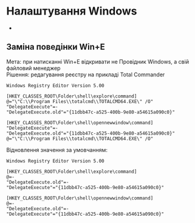 # Налаштування Windows
* 
## Заміна поведінки Win+E
Мета: при натисканні Win+E відкривати не Провідник Windows, а свій файловий менеджер  
Рішення: редагування реєстру на прикладі Total Commander  
```reg
Windows Registry Editor Version 5.00

[HKEY_CLASSES_ROOT\Folder\shell\explore\command]
@="\"C:\\Program Files\\totalcmd\\TOTALCMD64.EXE\" /O"
"DelegateExecute"=-
"DelegateExecute.old"="{11dbb47c-a525-400b-9e80-a54615a090c0}"

[HKEY_CLASSES_ROOT\Folder\shell\opennewwindow\command]
"DelegateExecute"=-
"DelegateExecute.old"="{11dbb47c-a525-400b-9e80-a54615a090c0}"
@="\"C:\\Program Files\\totalcmd\\TOTALCMD64.EXE\" /O"
```
Відновлення значення за умовчанням:
```reg
Windows Registry Editor Version 5.00

[HKEY_CLASSES_ROOT\Folder\shell\explore\command]
@=-
"DelegateExecute.old"=-
"DelegateExecute"="{11dbb47c-a525-400b-9e80-a54615a090c0}"

[HKEY_CLASSES_ROOT\Folder\shell\opennewwindow\command]
@=-
"DelegateExecute.old"=-
"DelegateExecute"="{11dbb47c-a525-400b-9e80-a54615a090c0}"
```
